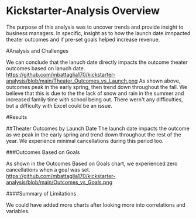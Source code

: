 # Kickstarter-Analysis Overview
The purpose of this analysis was to uncover trends and provide insight to business managers.
In specific, insight as to how the launch date imnpacted theater outcomes and if pre-set goals helped increase revenue. 

#Analysis and Challenges

We can conclude that the lanuch date directly impacts the outcome theater outcomes based on lanuch date.
https://github.com/mbattaglia170/kickstarter-analysis/blob/main/Theater_Outcomes_vs_Launch.png
As shown above, outcomes peak in the early spring, then trend down throughout the fall.
We believe that this is due to the the lack of snow and rain in the summer and increased family time with school being out.
There wern't any difficulties, but a difficulty with Excel could be an issue.

#Results

##Theater Outcomes by Launch Date
The launch date impacts the outcome as we peak in the early spring and trend down throughout the rest of the year.
We experience minimal cancellations during this period too.

###Outcomes Based on Goals

As shown in the Outcomes Based on Goals chart, we experienced zero cancellations when a goal was set.
https://github.com/mbattaglia170/kickstarter-analysis/blob/main/Outcomes_vs_Goals.png

####Summary of Limitations

We could have added more charts after looking more into correlations and variables.
